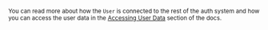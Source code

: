 <small>

You can read more about how the `User` is connected to the rest of the auth system and how you can access the user data in the [Accessing User Data](./entities) section of the docs.

</small>